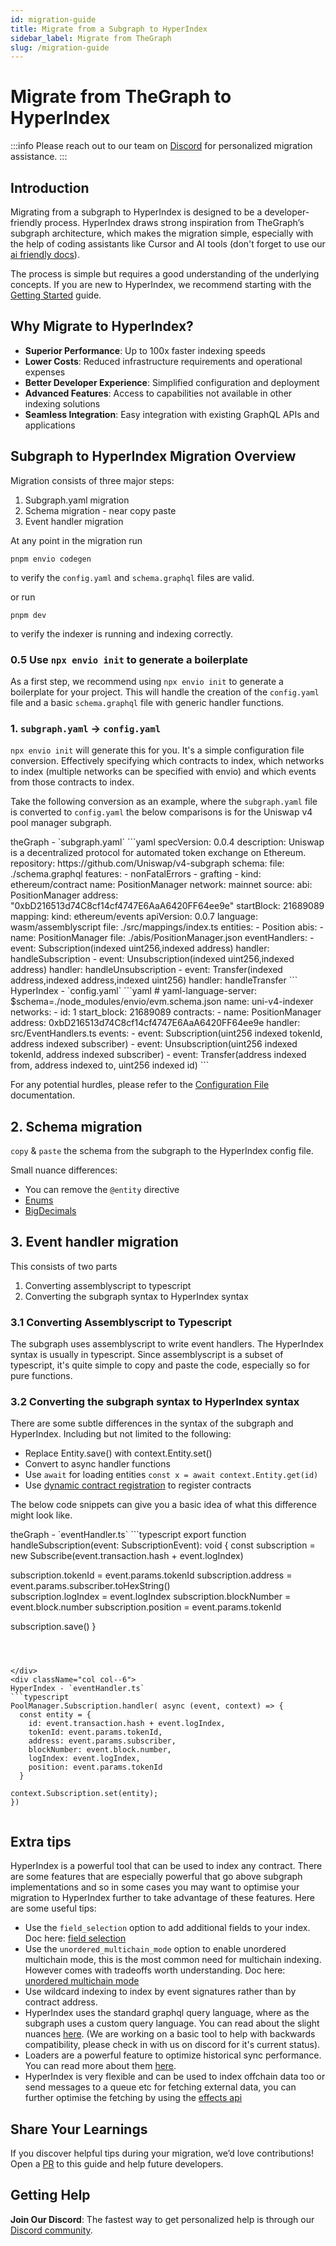 ```yaml
---
id: migration-guide
title: Migrate from a Subgraph to HyperIndex
sidebar_label: Migrate from TheGraph
slug: /migration-guide
---
```


# Migrate from TheGraph to HyperIndex

:::info
Please reach out to our team on [Discord](https://discord.gg/envio) for personalized migration assistance.
:::

## Introduction

Migrating from a subgraph to HyperIndex is designed to be a developer-friendly process. HyperIndex draws strong inspiration from TheGraph’s subgraph architecture, which makes the migration simple, especially with the help of coding assistants like Cursor and AI tools (don't forget to use our [ai friendly docs](/docs/HyperIndex-LLM/hyperindex-complete)).

The process is simple but requires a good understanding of the underlying concepts. If you are new to HyperIndex, we recommend starting with the [Getting Started](../HyperIndex/getting-started) guide.

## Why Migrate to HyperIndex?

- **Superior Performance**: Up to 100x faster indexing speeds
- **Lower Costs**: Reduced infrastructure requirements and operational expenses
- **Better Developer Experience**: Simplified configuration and deployment
- **Advanced Features**: Access to capabilities not available in other indexing solutions
- **Seamless Integration**: Easy integration with existing GraphQL APIs and applications

## Subgraph to HyperIndex Migration Overview

Migration consists of three major steps:

1. Subgraph.yaml migration
1. Schema migration - near copy paste
1. Event handler migration

At any point in the migration run

`pnpm envio codegen`

to verify the `config.yaml` and `schema.graphql` files are valid.

or run

`pnpm dev`

to verify the indexer is running and indexing correctly.

### 0.5 Use `npx envio init` to generate a boilerplate

As a first step, we recommend using `npx envio init` to generate a boilerplate for your project. This will handle the creation of the `config.yaml` file and a basic `schema.graphql` file with generic handler functions.

### 1. `subgraph.yaml` → `config.yaml`

`npx envio init` will generate this for you. It's a simple configuration file conversion. Effectively specifying which contracts to index, which networks to index (multiple networks can be specified with envio) and which events from those contracts to index.

Take the following conversion as an example, where the `subgraph.yaml` file is converted to `config.yaml` the below comparisons is for the Uniswap v4 pool manager subgraph.

<div className="row">
<div className="col col--6">
theGraph - `subgraph.yaml`
```yaml
specVersion: 0.0.4
description: Uniswap is a decentralized protocol for automated token exchange on Ethereum.
repository: https://github.com/Uniswap/v4-subgraph
schema:
  file: ./schema.graphql
features:
  - nonFatalErrors
  - grafting
  - kind: ethereum/contract
    name: PositionManager
    network: mainnet
    source:
      abi: PositionManager
      address: "0xbD216513d74C8cf14cf4747E6AaA6420FF64ee9e"
      startBlock: 21689089
    mapping:
      kind: ethereum/events
      apiVersion: 0.0.7
      language: wasm/assemblyscript
      file: ./src/mappings/index.ts
      entities:
        - Position
      abis:
        - name: PositionManager
          file: ./abis/PositionManager.json
      eventHandlers:
        - event: Subscription(indexed uint256,indexed address)
          handler: handleSubscription
        - event: Unsubscription(indexed uint256,indexed address)
          handler: handleUnsubscription
        - event: Transfer(indexed address,indexed address,indexed uint256)
          handler: handleTransfer  
          ```
</div>
<div className="col col--6">
HyperIndex - `config.yaml`
```yaml
# yaml-language-server: $schema=./node_modules/envio/evm.schema.json
name: uni-v4-indexer
networks:
  - id: 1
    start_block: 21689089
    contracts:      
      - name: PositionManager
        address: 0xbD216513d74C8cf14cf4747E6AaA6420FF64ee9e
        handler: src/EventHandlers.ts
        events:        
        - event: Subscription(uint256 indexed tokenId, address indexed subscriber)
        - event: Unsubscription(uint256 indexed tokenId, address indexed subscriber)          
        - event: Transfer(address indexed from, address indexed to, uint256 indexed id)
          ```
</div>
</div>

For any potential hurdles, please refer to the [Configuration File](../HyperIndex/configuration-file) documentation.

## 2. Schema migration

`copy` & `paste` the schema from the subgraph to the HyperIndex config file.

Small nuance differences:

- You can remove the `@entity` directive
- [Enums](../HyperIndex/schema#enum-types)
- [BigDecimals](../HyperIndex/schema#working-with-bigdecimal)

## 3. Event handler migration

This consists of two parts

1. Converting assemblyscript to typescript
1. Converting the subgraph syntax to HyperIndex syntax

### 3.1 Converting Assemblyscript to Typescript

The subgraph uses assemblyscript to write event handlers. The HyperIndex syntax is usually in typescript. Since assemblyscript is a subset of typescript, it's quite simple to copy and paste the code, especially so for pure functions.

### 3.2 Converting the subgraph syntax to HyperIndex syntax

There are some subtle differences in the syntax of the subgraph and HyperIndex. Including but not limited to the following:

- Replace Entity.save() with context.Entity.set()
- Convert to async handler functions
- Use `await` for loading entities `const x = await context.Entity.get(id)`
- Use [dynamic contract registration](../HyperIndex/dynamic-contracts) to register contracts

The below code snippets can give you a basic idea of what this difference might look like.

<div className="row">
<div className="col col--6">
theGraph - `eventHandler.ts`
```typescript
export function handleSubscription(event: SubscriptionEvent): void {
  const subscription = new Subscribe(event.transaction.hash + event.logIndex)

subscription.tokenId = event.params.tokenId
subscription.address = event.params.subscriber.toHexString()  
 subscription.logIndex = event.logIndex
subscription.blockNumber = event.block.number
subscription.position = event.params.tokenId

subscription.save()
}

````



</div>
<div className="col col--6">
HyperIndex - `eventHandler.ts`
```typescript
PoolManager.Subscription.handler( async (event, context) => {
  const entity = {
    id: event.transaction.hash + event.logIndex,
    tokenId: event.params.tokenId,
    address: event.params.subscriber,
    blockNumber: event.block.number,
    logIndex: event.logIndex,
    position: event.params.tokenId
  }

context.Subscription.set(entity);
})


````

</div>
</div>

## Extra tips

HyperIndex is a powerful tool that can be used to index any contract. There are some features that are especially powerful that go above subgraph implementations and so in some cases you may want to optimise your migration to HyperIndex further to take advantage of these features. Here are some useful tips:

- Use the `field_selection` option to add additional fields to your index. Doc here: [field selection](../HyperIndex/configuration-file#field-selection)
- Use the `unordered_multichain_mode` option to enable unordered multichain mode, this is the most common need for multichain indexing. However comes with tradeoffs worth understanding. Doc here: [unordered multichain mode](../HyperIndex/configuration-file#unordered-multichain-mode)
- Use wildcard indexing to index by event signatures rather than by contract address.
- HyperIndex uses the standard graphql query language, where as the subgraph uses a custom query language. You can read about the slight nuances [here](https://docs.sablier.com/api/caveats). (We are working on a basic tool to help with backwards compatibility, please check in with us on discord for it's current status).
- Loaders are a powerful feature to optimize historical sync performance. You can read more about them [here](../HyperIndex/loaders).
- HyperIndex is very flexible and can be used to index offchain data too or send messages to a queue etc for fetching external data, you can further optimise the fetching by using the [effects api](/docs/HyperIndex/effect-api)

## Share Your Learnings

If you discover helpful tips during your migration, we’d love contributions! Open a [PR](https://github.com/enviodev/docs) to this guide and help future developers.

## Getting Help

**Join Our Discord**: The fastest way to get personalized help is through our [Discord community](https://discord.gg/envio).
